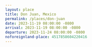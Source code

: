 ```yaml
---
layout: place
title: Don Juan, Mexico
permalink: /places/don-juan
date: 2023-11-19 08:00:00 -0800
arrival: 2023-11-19 08:00:00 -0800
departure: 2023-11-24 08:00:00 -0800
noforeignland-place: 4517858604220416
---
```

